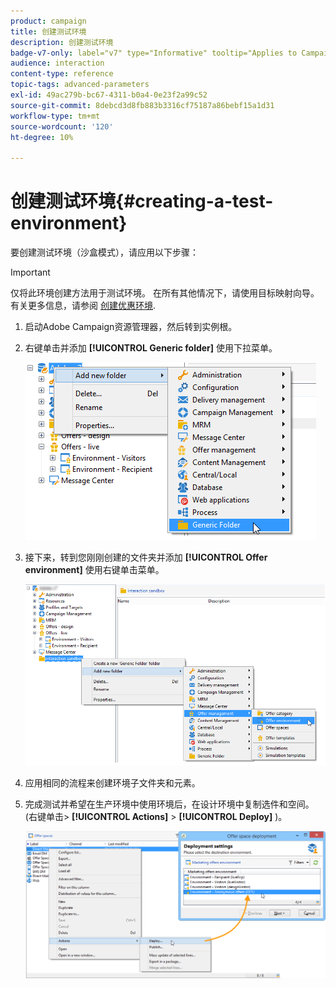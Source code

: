 ```yaml
---
product: campaign
title: 创建测试环境
description: 创建测试环境
badge-v7-only: label="v7" type="Informative" tooltip="Applies to Campaign Classic v7 only"
audience: interaction
content-type: reference
topic-tags: advanced-parameters
exl-id: 49ac279b-bc67-4311-b0a4-0e23f2a99c52
source-git-commit: 8debcd3d8fb883b3316cf75187a86bebf15a1d31
workflow-type: tm+mt
source-wordcount: '120'
ht-degree: 10%

---
```


# 创建测试环境{#creating-a-test-environment}



要创建测试环境（沙盒模式），请应用以下步骤：

>[!IMPORTANT]
>
>仅将此环境创建方法用于测试环境。 在所有其他情况下，请使用目标映射向导。 有关更多信息，请参阅 [创建优惠环境](../../interaction/using/live-design-environments.md#creating-an-offer-environment).

1. 启动Adobe Campaign资源管理器，然后转到实例根。
1. 右键单击并添加 **[!UICONTROL Generic folder]** 使用下拉菜单。

   ![](assets/offer_env_creation_001.png)

1. 接下来，转到您刚刚创建的文件夹并添加 **[!UICONTROL Offer environment]** 使用右键单击菜单。

   ![](assets/offer_env_creation_001bis.png)

1. 应用相同的流程来创建环境子文件夹和元素。
1. 完成测试并希望在生产环境中使用环境后，在设计环境中复制选件和空间。 (右键单击> **[!UICONTROL Actions]** > **[!UICONTROL Deploy]** )。

   ![](assets/migration_interaction_5.png)

